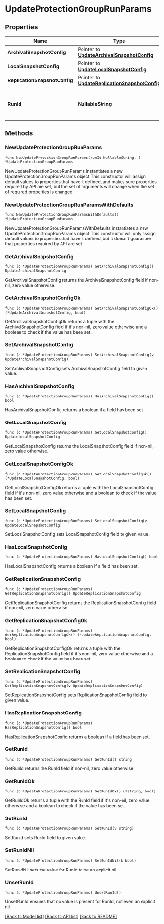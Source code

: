 # UpdateProtectionGroupRunParams

## Properties

Name | Type | Description | Notes
------------ | ------------- | ------------- | -------------
**ArchivalSnapshotConfig** | Pointer to [**UpdateArchivalSnapshotConfig**](UpdateArchivalSnapshotConfig.md) |  | [optional] 
**LocalSnapshotConfig** | Pointer to [**UpdateLocalSnapshotConfig**](UpdateLocalSnapshotConfig.md) |  | [optional] 
**ReplicationSnapshotConfig** | Pointer to [**UpdateReplicationSnapshotConfig**](UpdateReplicationSnapshotConfig.md) |  | [optional] 
**RunId** | **NullableString** | Specifies a unique Protection Group Run id. | 

## Methods

### NewUpdateProtectionGroupRunParams

`func NewUpdateProtectionGroupRunParams(runId NullableString, ) *UpdateProtectionGroupRunParams`

NewUpdateProtectionGroupRunParams instantiates a new UpdateProtectionGroupRunParams object
This constructor will assign default values to properties that have it defined,
and makes sure properties required by API are set, but the set of arguments
will change when the set of required properties is changed

### NewUpdateProtectionGroupRunParamsWithDefaults

`func NewUpdateProtectionGroupRunParamsWithDefaults() *UpdateProtectionGroupRunParams`

NewUpdateProtectionGroupRunParamsWithDefaults instantiates a new UpdateProtectionGroupRunParams object
This constructor will only assign default values to properties that have it defined,
but it doesn't guarantee that properties required by API are set

### GetArchivalSnapshotConfig

`func (o *UpdateProtectionGroupRunParams) GetArchivalSnapshotConfig() UpdateArchivalSnapshotConfig`

GetArchivalSnapshotConfig returns the ArchivalSnapshotConfig field if non-nil, zero value otherwise.

### GetArchivalSnapshotConfigOk

`func (o *UpdateProtectionGroupRunParams) GetArchivalSnapshotConfigOk() (*UpdateArchivalSnapshotConfig, bool)`

GetArchivalSnapshotConfigOk returns a tuple with the ArchivalSnapshotConfig field if it's non-nil, zero value otherwise
and a boolean to check if the value has been set.

### SetArchivalSnapshotConfig

`func (o *UpdateProtectionGroupRunParams) SetArchivalSnapshotConfig(v UpdateArchivalSnapshotConfig)`

SetArchivalSnapshotConfig sets ArchivalSnapshotConfig field to given value.

### HasArchivalSnapshotConfig

`func (o *UpdateProtectionGroupRunParams) HasArchivalSnapshotConfig() bool`

HasArchivalSnapshotConfig returns a boolean if a field has been set.

### GetLocalSnapshotConfig

`func (o *UpdateProtectionGroupRunParams) GetLocalSnapshotConfig() UpdateLocalSnapshotConfig`

GetLocalSnapshotConfig returns the LocalSnapshotConfig field if non-nil, zero value otherwise.

### GetLocalSnapshotConfigOk

`func (o *UpdateProtectionGroupRunParams) GetLocalSnapshotConfigOk() (*UpdateLocalSnapshotConfig, bool)`

GetLocalSnapshotConfigOk returns a tuple with the LocalSnapshotConfig field if it's non-nil, zero value otherwise
and a boolean to check if the value has been set.

### SetLocalSnapshotConfig

`func (o *UpdateProtectionGroupRunParams) SetLocalSnapshotConfig(v UpdateLocalSnapshotConfig)`

SetLocalSnapshotConfig sets LocalSnapshotConfig field to given value.

### HasLocalSnapshotConfig

`func (o *UpdateProtectionGroupRunParams) HasLocalSnapshotConfig() bool`

HasLocalSnapshotConfig returns a boolean if a field has been set.

### GetReplicationSnapshotConfig

`func (o *UpdateProtectionGroupRunParams) GetReplicationSnapshotConfig() UpdateReplicationSnapshotConfig`

GetReplicationSnapshotConfig returns the ReplicationSnapshotConfig field if non-nil, zero value otherwise.

### GetReplicationSnapshotConfigOk

`func (o *UpdateProtectionGroupRunParams) GetReplicationSnapshotConfigOk() (*UpdateReplicationSnapshotConfig, bool)`

GetReplicationSnapshotConfigOk returns a tuple with the ReplicationSnapshotConfig field if it's non-nil, zero value otherwise
and a boolean to check if the value has been set.

### SetReplicationSnapshotConfig

`func (o *UpdateProtectionGroupRunParams) SetReplicationSnapshotConfig(v UpdateReplicationSnapshotConfig)`

SetReplicationSnapshotConfig sets ReplicationSnapshotConfig field to given value.

### HasReplicationSnapshotConfig

`func (o *UpdateProtectionGroupRunParams) HasReplicationSnapshotConfig() bool`

HasReplicationSnapshotConfig returns a boolean if a field has been set.

### GetRunId

`func (o *UpdateProtectionGroupRunParams) GetRunId() string`

GetRunId returns the RunId field if non-nil, zero value otherwise.

### GetRunIdOk

`func (o *UpdateProtectionGroupRunParams) GetRunIdOk() (*string, bool)`

GetRunIdOk returns a tuple with the RunId field if it's non-nil, zero value otherwise
and a boolean to check if the value has been set.

### SetRunId

`func (o *UpdateProtectionGroupRunParams) SetRunId(v string)`

SetRunId sets RunId field to given value.


### SetRunIdNil

`func (o *UpdateProtectionGroupRunParams) SetRunIdNil(b bool)`

 SetRunIdNil sets the value for RunId to be an explicit nil

### UnsetRunId
`func (o *UpdateProtectionGroupRunParams) UnsetRunId()`

UnsetRunId ensures that no value is present for RunId, not even an explicit nil

[[Back to Model list]](../README.md#documentation-for-models) [[Back to API list]](../README.md#documentation-for-api-endpoints) [[Back to README]](../README.md)


